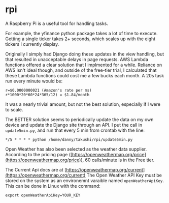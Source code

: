 # rpi
A Raspberry Pi is a useful tool for handling tasks.

For example, the yfinance python package takes a lot of time to execute.  Getting a single ticker takes 2+ seconds, which scales up with the eight tickers I currently display.  

Originally I simply had Django doing these updates in the view handling, but that resulted in unacceptable delays in page requests.  AWS Lambda functions offered a clear solution that I implmented for a while.  Reliance on AWS isn't ideal though, and outside of the free-tier trial, I calculated that these Lambda functions could cost me a few bucks each month.  A 20s task run every minute would be:
```
r=$0.0000000021 (Amazon's rate per ms)
r*1000*20*60*24*365/12) = $1.84/month
```
It was a nearly trivial amount, but not the best solution, especially if I were to scale.

The BETTER solution seems to periodically update the data on my own device and update the Django site through an API.  I put the call in `update5min.py`, and run that every 5 min from crontab with the line:
```
*/5 * * * * python /home/danny/takushi/rpi/update5min.py
```

Open Weather has also been selected as the weather data supplier.
According to the pricing page ([https://openweathermap.org/price](https://openweathermap.org/price)), 60 calls/minute is in the Free tier.

The Current Api docs are at [https://openweathermap.org/current](https://openweathermap.org/current)
The Open Weather API Key must be stored on the system as an environemnt varaible named
`openWeatherApiKey`.  This can be done in Linux with the command:
```
export openWeatherApiKey=YOUR_KEY
```
